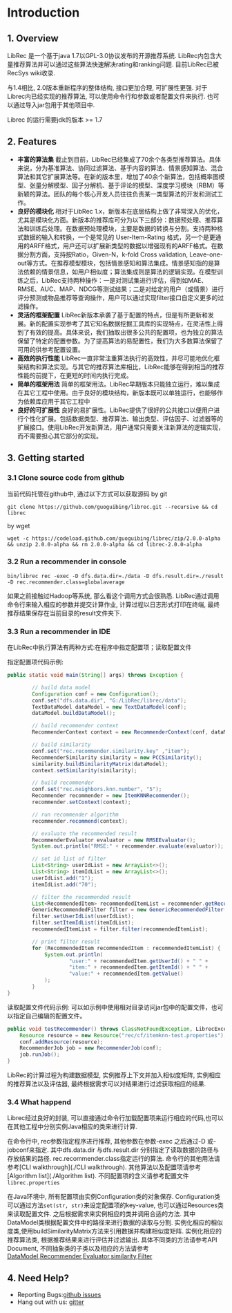 # Introduction
## 1. Overview
LibRec 是一个基于java 1.7以GPL-3.0协议发布的开源推荐系统. LibRec内包含大量推荐算法并可以通过这些算法快速解决rating和ranking问题. 目前LibRec已被RecSys wiki收录.

与1.4相比, 2.0版本重新程序的整体结构, 接口更加合理, 可扩展性更强. 对于Librec内已经实现的推荐算法, 可以使用命令行和参数或者配置文件来执行. 也可以通过导入jar包用于其他项目中.

Librec 的运行需要jdk的版本 >= 1.7

## 2. Features

* **丰富的算法集** 截止到目前，LibRec已经集成了70余个各类型推荐算法。具体来说，分为基准算法、协同过滤算法、基于内容的算法、情景感知算法、混合算法和其它扩展算法等。在新的版本里，增加了40余个新算法，包括概率图模型、张量分解模型、因子分解机、基于评论的模型、深度学习模块（RBM）等新颖的算法。团队的每个核心开发人员往往负责某一类型算法的开发和测试工作。
* **良好的模块化**  相对于LibRec 1.x，新版本在底层结构上做了非常深入的优化，尤其是模块化方面。新版本的推荐库可分为以下三部分：数据预处理、推荐算法和训练后处理。在数据预处理模块，主要是数据的转换与分割。支持两种格式数据的输入和转换，一个是常见的 User-Item-Rating 格式，另一个是更通用的ARFF格式，用户还可以扩展新类型的数据以增强现有的ARFF格式。在数据分割方面，支持按Ratio，Given-N，k-fold Cross validation, Leave-one-out等方式。在推荐模型模块，包括情景感知和算法集成。情景感知指的是算法依赖的情景信息，如用户相似度；算法集成则是算法的逻辑实现。在模型训练之后，LibRec支持两种操作：一是对测试集进行评估，得到如MAE、RMSE、AUC、MAP、NDCG等测试结果；二是对给定的用户（或情景）进行评分预测或物品推荐等查询操作，用户可以通过实现filter接口自定义更多的过滤操作。
* **灵活的框架配置** LibRec新版本承袭了基于配置的特点，但是有所更新和发展。新的配置实现参考了其它知名数据挖掘工具库的实现特点，在灵活性上得到了有效的提高。具体来说，我们抽取出很多公共的配置项，也为独立的算法保留了特定的配置参数。为了提高算法的易配置性，我们为大多数算法保留了可用的供参考配置设置。
* **高效的执行性能** LibRec一直非常注重算法执行的高效性，并尽可能地优化框架结构和算法实现。与其它的推荐算法库相比，LibRec能够在得到相当的推荐性能的前提下，在更短的时间内执行完成。
* **简单的框架用法** 简单的框架用法。LibRec早期版本只能独立运行，难以集成在其它工程中使用。由于良好的模块结构，新版本既可以单独运行，也能够作为依赖库应用于其它工程中
* **良好的可扩展性** 良好的易扩展性。LibRec提供了很好的公共接口以便用户进行个性化扩展。包括数据类型、推荐算法、输出类型、评估因子、过滤器等的扩展接口。使用LibRec开发新算法，用户通常只需要关注新算法的逻辑实现，而不需要担心其它部分的实现。

## 3. Getting started
### 3.1 Clone source code from github
当前代码托管在github中, 通过以下方式可以获取源码
by git

```
git clone https://github.com/guoguibing/librec.git --recursive && cd librec
```

by wget

```
wget -c https://codeload.github.com/guoguibing/librec/zip/2.0.0-alpha && unzip 2.0.0-alpha && rm 2.0.0-alpha && cd librec-2.0.0-alpha
```

### 3.2 Run a recommender in console

```
bin/librec rec -exec -D dfs.data.dir=./data -D dfs.result.dir=./result -D rec.recommender.class=globalaverage
```

如果之前接触过Hadoop等系统, 那么看这个调用方式会很熟悉. LibRec通过调用命令行来输入相应的参数并提交计算作业, 计算过程以日志形式打印在终端, 最终推荐结果保存在当前目录的result文件夹下.

### 3.3 Run a recommender in IDE
在LibRec中执行算法有两种方式:在程序中指定配置项；读取配置文件

指定配置项代码示例:

```java
public static void main(String[] args) throws Exception {

        // build data model
        Configuration conf = new Configuration();
        conf.set("dfs.data.dir", "G:/LibRec/librec/data");
        TextDataModel dataModel = new TextDataModel(conf);
        dataModel.buildDataModel();

        // build recommender context
        RecommenderContext context = new RecommenderContext(conf, dataModel);

        // build similarity
        conf.set("rec.recommender.similarity.key" ,"item");
        RecommenderSimilarity similarity = new PCCSimilarity();
        similarity.buildSimilarityMatrix(dataModel);
        context.setSimilarity(similarity);

        // build recommender
        conf.set("rec.neighbors.knn.number", "5");
        Recommender recommender = new ItemKNNRecommender();
        recommender.setContext(context);

        // run recommender algorithm
        recommender.recommend(context);

        // evaluate the recommended result
        RecommenderEvaluator evaluator = new RMSEEvaluator();
        System.out.println("RMSE:" + recommender.evaluate(evaluator));

        // set id list of filter
        List<String> userIdList = new ArrayList<>();
        List<String> itemIdList = new ArrayList<>();
        userIdList.add("1");
        itemIdList.add("70");

        // filter the recommended result
        List<RecommendedItem> recommendedItemList = recommender.getRecommendedList();
        GenericRecommendedFilter filter = new GenericRecommendedFilter();
        filter.setUserIdList(userIdList);
        filter.setItemIdList(itemIdList);
        recommendedItemList = filter.filter(recommendedItemList);

        // print filter result
        for (RecommendedItem recommendedItem : recommendedItemList) {
            System.out.println(
                    "user:" + recommendedItem.getUserId() + " " +
                    "item:" + recommendedItem.getItemId() + " " +
                    "value:" + recommendedItem.getValue()
            );
        }
}
```
读取配置文件代码示例:
可以如示例中使用相对目录访问jar包中的配置文件，也可以指定自己编辑的配置文件。

```java
public void testRecommender() throws ClassNotFoundException, LibrecException, IOException {
	Resource resource = new Resource("rec/cf/itemknn-test.properties");
	conf.addResource(resource);
	RecommenderJob job = new RecommenderJob(conf);
	job.runJob();
}
```

LibRec的计算过程为构建数据模型, 实例推荐上下文并加入相似度矩阵, 实例相应的推荐算法以及评估器, 最终根据需求可以对结果进行过滤获取相应的结果.

### 3.4 What happend
Librec经过良好的封装, 可以直接通过命令行加载配置项来运行相应的代码,也可以在其他工程中分别实例Java相应的类来进行计算.

在命令行中, rec参数指定程序进行推荐, 其他参数在参数-exec 之后通过-D 或-jobconf来指定. 其中dfs.data.dir 与dfs.result.dir 分别指定了读取数据的路径与存放结果的路径. rec.recommender.class指定运行的算法. 命令行的其他用法请参考[CLI walkthrough](./CLI walkthrough). 其他算法以及配置项请参考[Algorithm list](./Algorithm list). 不同配置项的含义请参考配置文件`librec.properties`

在Java环境中, 所有配置项由实例Configuration类的对象保存. Configuration类可以通过方法`set(str, str)`来设定配置项的key-value, 也可以通过Resources类来读取配置文件. 之后根据需求来实例相应的类并调用合适的方法. 其中DataModel类根据配置文件中的路径来进行数据的读取与分割. 实例化相应的相似度类,使用buildSimilarityMatrix方法来引用数据并构建相似度矩阵. 实例化相应的推荐算法类, 根据推荐结果来进行评估并过滤输出. 具体不同类的方法请参考API Document, 不同抽象类的子类以及相应的方法请参考[DataModel](./DataModel),[Recommender](./Recommender),[Evaluator](./Evaluator),[similarity](./Similarity),[Filter](./Filter)

## 4. Need Help?
- Reporting Bugs:[github issues](https://github.com/guoguibing/librec/issues)
- Hang out with us: [gitter](https://gitter.im/librec/Lobby)
